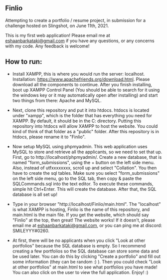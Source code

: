 ## Finlio

Attempting to create a portfolio / resume project, in submission for a challenge hosted on Slingshot, on June 11th, 2021. 

This is my first web application! Please email me at eshaanbarkataki@gmail.com if you have any questions, or any concerns with my code. Any feedback is welcome! 


## How to run:

- Install XAMPP, this is where you would run the server: localhost. Installation: https://www.apachefriends.org/download.html. Please download all the components to continue. After you finish installing, boot up XAMPP Control Panel (You should be able to search for it using the windows key or it may automatically open after installing) and start two things from there: Apache and MySQL.

- Next, clone this repository and put it into htdocs. htdocs is located under "xampp", which is the folder that has everything you need for XAMPP. By default, it should be in the C: directory. Putting this repository into htdocs will allow XAMPP to host the website. You could kind of think of that folder as a "public" folder. After this repository is in htdocs, please rename it to "Finlio".

- Now setup MySQL using phpmyadmin. This web application uses MySQL to store and retrieve all the applicants, so we need to set that up. First, go to http://localhost/phpmyadmin/. Create a new database, that is named "form_submissions", using the + button on the left side menu. Also, instead of utfxxxxxxxx, scroll up and select "Collation". You then have to create the sql tables. Make sure you select "form_submissions" on the left side menu, go to the SQL tab, then copy & paste the SQLCommands.sql into the text editor. To execute these commands, simple hit Ctrl+Enter. This will create the database. After that, the SQL database is all set up!

- Type in your browser "http://localhost/Finlio/main.html". The "localhost" is what XAMPP is hosting, Finlio is the name of this repository, and main.html is the main file. If you get the website, which should say "Finlio" at the top, then great! The website works! If it doesn't, please email me at eshaanbarkataki@gmail.com, or you can ping me at discord: SMILEYYY#0260.

- At first, there will be no applicants when you click "Look at other portfolios" because the SQL database is empty. So I recommend creating a few portfolios so the SQL database can store some data and be used later. You can do this by clicking "Create a portfolio" and fill out some information (they can be random :) ). Then you could check "Look at other portfolios" at main.html to see what portfolios you have made! You can also click on the user to view the full application. Enjoy! :)
